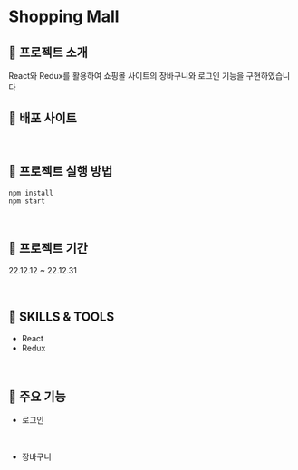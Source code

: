 # Shopping Mall

## 🌱 프로젝트 소개

React와 Redux를 활용하여 쇼핑몰 사이트의 장바구니와 로그인 기능을 구현하였습니다

## 📎 배포 사이트

<br />

## 🚀 프로젝트 실행 방법

```
npm install
npm start
```

<br />

## 📅 프로젝트 기간

22.12.12 ~ 22.12.31

<br />

## 🏹 SKILLS & TOOLS

- React
- Redux

<br />

## 📌 주요 기능

- 로그인

<br />

- 장바구니
